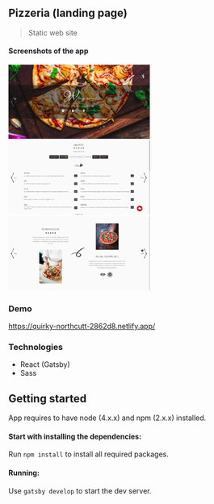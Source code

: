 ## Pizzeria (landing page)

> Static web site

#### Screenshots of the app

<div>
 <p>
<img src="demo-images/img-1.png" width="280px">
<img src="demo-images/img-2.png" width="280px">
<img src="demo-images/img-3.png" width="280px">
  </p>
</div>

### Demo

  https://quirky-northcutt-2862d8.netlify.app/

### Technologies

- React (Gatsby)
- Sass

## Getting started


  App requires to have node (4.x.x) and npm (2.x.x) installed.


#### Start with installing the dependencies:


  Run `npm install` to install all required packages.

#### Running:

  Use `gatsby develop` to start the dev server.





